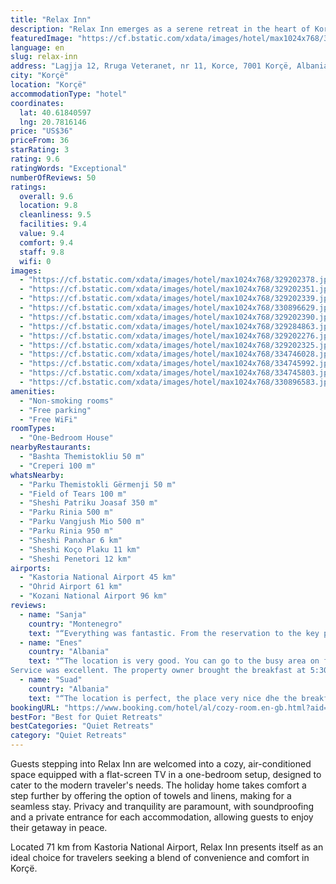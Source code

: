 ```yaml
---
title: "Relax Inn"
description: "Relax Inn emerges as a serene retreat in the heart of Korçë, offering a peaceful respite with its quiet street views, a mere 43 km away from the enchanting Monastery Saint Naum and the pristine Ohrid Lake Springs."
featuredImage: "https://cf.bstatic.com/xdata/images/hotel/max1024x768/329202378.jpg?k=8d5ccade64cf54d5ac159cec5b072bb90346aac438eae796c0a41419349a9ef1&o=&hp=1"
language: en
slug: relax-inn
address: "Lagjja 12, Rruga Veteranet, nr 11, Korce, 7001 Korçë, Albania"
city: "Korçë"
location: "Korçë"
accommodationType: "hotel"
coordinates:
  lat: 40.61840597
  lng: 20.7816146
price: "US$36"
priceFrom: 36
starRating: 3
rating: 9.6
ratingWords: "Exceptional"
numberOfReviews: 50
ratings:
  overall: 9.6
  location: 9.8
  cleanliness: 9.5
  facilities: 9.4
  value: 9.4
  comfort: 9.4
  staff: 9.8
  wifi: 0
images:
  - "https://cf.bstatic.com/xdata/images/hotel/max1024x768/329202378.jpg?k=8d5ccade64cf54d5ac159cec5b072bb90346aac438eae796c0a41419349a9ef1&o=&hp=1"
  - "https://cf.bstatic.com/xdata/images/hotel/max1024x768/329202351.jpg?k=23e9d6ee84473bed7e59702d44892d498ffb5414d392eeb351d28fd82b2d1603&o=&hp=1"
  - "https://cf.bstatic.com/xdata/images/hotel/max1024x768/329202339.jpg?k=fe345902c83dc4d14e0d63e1a413ee8428c7582265dde8fae6f29971335c0568&o=&hp=1"
  - "https://cf.bstatic.com/xdata/images/hotel/max1024x768/330896629.jpg?k=065e9a5007d3d83d46f2bca10b52c921e1c633d43c780d53540d714e61b6a5a2&o=&hp=1"
  - "https://cf.bstatic.com/xdata/images/hotel/max1024x768/329202390.jpg?k=c264190bdac14084e3ccabac4d2c3a3dc01a87c69de816c3bb5a56bd6a4e12de&o=&hp=1"
  - "https://cf.bstatic.com/xdata/images/hotel/max1024x768/329284863.jpg?k=bbf662ef166fd23fbddea8b6ea91208dfd18bd024e681059e796f249a83988ab&o=&hp=1"
  - "https://cf.bstatic.com/xdata/images/hotel/max1024x768/329202276.jpg?k=e810468979fa5630abeebf958b646cb171e948ed9783b3bc88919df324be3622&o=&hp=1"
  - "https://cf.bstatic.com/xdata/images/hotel/max1024x768/329202325.jpg?k=a99b064d12997e783a371cd990366cb27f0528b3211bbbc7eb9f28e104625f67&o=&hp=1"
  - "https://cf.bstatic.com/xdata/images/hotel/max1024x768/334746028.jpg?k=954bb80942a65194e2cce5ede3eae15fcb7af1588f71f541dc36aa9fc1163d42&o=&hp=1"
  - "https://cf.bstatic.com/xdata/images/hotel/max1024x768/334745992.jpg?k=04fb46402635ade5d4a456348006579b224c9585eb7ee836ea0896a3c8870295&o=&hp=1"
  - "https://cf.bstatic.com/xdata/images/hotel/max1024x768/334745803.jpg?k=bf8e0beba3160f97d126e456edca2f01182cc1917cbe81fd54e3593ef575b888&o=&hp=1"
  - "https://cf.bstatic.com/xdata/images/hotel/max1024x768/330896583.jpg?k=e33ce3b2e08bd8d12855aea6e8007fd82ce764ca011304f9a97479c6161aab17&o=&hp=1"
amenities:
  - "Non-smoking rooms"
  - "Free parking"
  - "Free WiFi"
roomTypes:
  - "One-Bedroom House"
nearbyRestaurants:
  - "Bashta Themistokliu 50 m"
  - "Creperi 100 m"
whatsNearby:
  - "Parku Themistokli Gërmenji 50 m"
  - "Field of Tears 100 m"
  - "Sheshi Patriku Joasaf 350 m"
  - "Parku Rinia 500 m"
  - "Parku Vangjush Mio 500 m"
  - "Parku Rinia 950 m"
  - "Sheshi Panxhar 6 km"
  - "Sheshi Koço Plaku 11 km"
  - "Sheshi Penetori 12 km"
airports:
  - "Kastoria National Airport 45 km"
  - "Ohrid Airport 61 km"
  - "Kozani National Airport 96 km"
reviews:
  - name: "Sanja"
    country: "Montenegro"
    text: "“Everything was fantastic. From the reservation to the key pickup, everything went so well. The flat is very beautiful! It's really cozy, warm, and filled with love and character. In the heart of picturesque Korca, you have everything you need. We...”"
  - name: "Enes"
    country: "Albania"
    text: "“The location is very good. You can go to the busy area on foot.
Service was excellent. The property owner brought the breakfast at 5:30 though we were OK because we were going to leave early.”"
  - name: "Suad"
    country: "Albania"
    text: "“The location is perfect, the place very nice dhe the breakfast was very good and healthy”"
bookingURL: "https://www.booking.com/hotel/al/cozy-room.en-gb.html?aid=8035640"
bestFor: "Best for Quiet Retreats"
bestCategories: "Quiet Retreats"
category: "Quiet Retreats"
---
```


Guests stepping into Relax Inn are welcomed into a cozy, air-conditioned space equipped with a flat-screen TV in a one-bedroom setup, designed to cater to the modern traveler's needs. The holiday home takes comfort a step further by offering the option of towels and linens, making for a seamless stay. Privacy and tranquility are paramount, with soundproofing and a private entrance for each accommodation, allowing guests to enjoy their getaway in peace.

Located 71 km from Kastoria National Airport, Relax Inn presents itself as an ideal choice for travelers seeking a blend of convenience and comfort in Korçë.